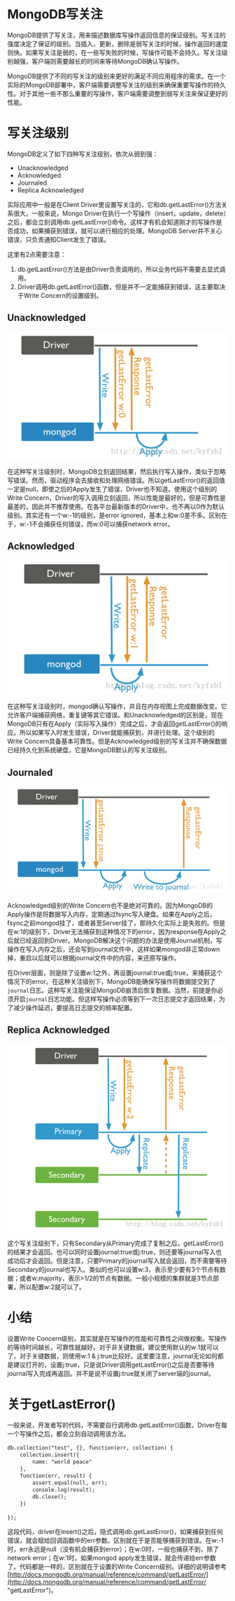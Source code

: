 # MongoDB写关注 #

MongoDB提供了写关注，用来描述数据库写操作返回信息的保证级别。写关注的强度决定了保证的级别。当插入，更新，删除是弱写关注的时候，操作返回的速度则快。如果写关注是弱的，在一些写失败的时候，写操作可能不会持久。写关注级别越强，客户端则需要越长的时间来等待MongoDB确认写操作。

MongoDB提供了不同的写关注的级别来更好的满足不同应用程序的需求。在一个实际的MongoDB部署中，客户端需要调整写关注的级别来确保重要写操作的持久性。对于其他一些不那么重要的写操作，客户端需要调整到弱写关注来保证更好的性能。

# 写关注级别 #

MongoDB定义了如下四种写关注级别，依次从弱到强：

- Unacknowledged
- Acknowledged
- Journaled
- Replica Acknowledged

实际应用中一般是在Client Driver里设置写关注的，它和db.getLastError()方法关系很大。一般来说，Mongo Driver在执行一个写操作（insert，update，delete）之后，都会立刻调用db.getLastError()命令。这样才有机会知道刚才的写操作是否成功，如果捕获到错误，就可以进行相应的处理。MongoDB Server并不关心错误，只负责通知Client发生了错误。

这里有2点需要注意：
1. db.getLastError()方法是由Driver负责调用的，所以业务代码不需要去显式调用。
2. Driver调用db.getLastError()函数，但是并不一定能捕获到错误，这主要取决于Write Concern的设置级别。

## Unacknowledged ##

![Unacknowledged](../../img/mongo-1.png)

在这种写关注级别时，MongoDB立刻返回结果，然后执行写入操作，类似于忽略写错误。然而，驱动程序会去接收和处理网络错误。所以getLastError()的返回值一定是null，即使之后的Apply发生了错误，Driver也不知道。使用这个级别的Write Concern，Driver的写入调用立刻返回，所以性能是最好的，但是可靠性是最差的，因此并不推荐使用。在各平台最新版本的Driver中，也不再以0作为默认级别。其实还有一个w:-1的级别，是error ignored，基本上和w:0差不多。区别在于，w:-1不会捕获任何错误，而w:0可以捕获network error。


## Acknowledged ##

![Acknowledged](../../img/mongo-2.png)

在这种写关注级别时，mongod确认写操作，并且在内存视图上完成数据改变。它允许客户端捕获网络，重复键等其它错误。和Unacknowledged的区别是，现在MongoDB只有在Apply（实际写入操作）完成之后，才会返回getLastError()的响应。所以如果写入时发生错误，Driver就能捕获到，并进行处理。这个级别的Write Concern具备基本可靠性。但是Acknowledged级别的写关注并不确保数据已经持久化到系统硬盘，它是MongoDB默认的写关注级别。


## Journaled ##

![Journaled](../../img/mongo-3.png)

Acknowledged级别的Write Concern也不是绝对可靠的。因为MongoDB的Apply操作是将数据写入内存，定期通过fsync写入硬盘。如果在Apply之后，fsync之前mongod挂了，或者甚至Server挂了，那持久化实际上是失败的。但是在w:1的级别下，Driver无法捕获到这种情况下的error，因为response在Apply之后就已经返回到Driver。MongoDB解决这个问题的办法是使用Journal机制，写操作在写入内存之后，还会写到journal文件中，这样如果mongod非正常down掉，重启以后就可以根据journal文件中的内容，来还原写操作。

在Driver层面，则是除了设置w:1之外，再设置journal:true或j:true，来捕获这个情况下的error。在这种关注级别下，MongoDB能确保写操作将数据提交到了` journal`日志。这种写关注能保证MongoDB崩溃后恢复数据。当然，前提是你必须开启`journal`日志功能。但这样写操作必须等到下一次日志提交才返回结果，为了减少操作延迟，要提高日志提交的频率配置。

## Replica Acknowledged ##

![Replica Acknowledged](../../img/mongo-4.png)

这个写关注级别下，只有Secondary从Primary完成了复制之后，getLastError()的结果才会返回。也可以同时设置journal:true或j:true，则还要等journal写入也成功后才会返回。但是注意，只要Primary的journal写入就会返回，而不需要等待Secondary的journal也写入。类似的也可以设置w:3，表示至少要有3个节点有数据；或者w:majority，表示>1/2的节点有数据。一般小规模的集群就是3节点部署，所以配置w:2就可以了。


# 小结 #

设置Write Concern级别，其实就是在写操作的性能和可靠性之间做权衡。写操作的等待时间越长，可靠性就越好。对于非关键数据，建议使用默认的w:1就可以了，对于关键数据，则使用w:1 & j:true比较好。这里要注意，journal无论如何都是建议打开的，设置j:true，只是说Driver调用getLastError()之后是否要等待journal写入完成再返回。并不是说不设置j:true就关闭了server端的journal。

# 关于getLastError() #

一般来说，开发者写的代码，不需要自行调用db.getLastError()函数，Driver在每一个写操作之后，都会立刻自动调用该方法。

```
db.collection("test", {}, function(err, collection) {
    collection.insert({
        name: "world peace"
    },
    function(err, result) {
        assert.equal(null, err);
        console.log(result);
        db.close();
    })

});
```

这段代码，driver在insert()之后，隐式调用db.getLastError()，如果捕获到任何错误，就会赋给回调函数中的err参数。区别就在于是否能够捕获到错误。在w:-1时，err永远是null（没有机会捕获到error）；在w:0时，一般也捕获不到，除了network error；在w:1时，如果mongod apply发生错误，就会传递给err参数了。代码都是一样的，区别就在于设置的Write Concern级别。详细的说明请参考[http://docs.mongodb.org/manual/reference/command/getLastError/](http://docs.mongodb.org/manual/reference/command/getLastError/ "getLastError")。










